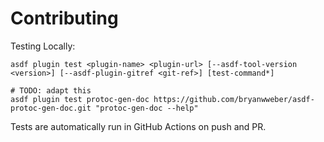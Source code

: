 # Contributing

Testing Locally:

```shell
asdf plugin test <plugin-name> <plugin-url> [--asdf-tool-version <version>] [--asdf-plugin-gitref <git-ref>] [test-command*]

# TODO: adapt this
asdf plugin test protoc-gen-doc https://github.com/bryanwweber/asdf-protoc-gen-doc.git "protoc-gen-doc --help"
```

Tests are automatically run in GitHub Actions on push and PR.
